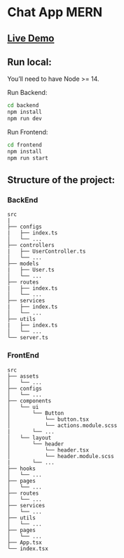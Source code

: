 <h1>Chat App MERN</h1>
<h2><a href="https://mern-vo-huy-khoa.vercel.app/">Live Demo</a></h2>

## Run local:

You’ll need to have Node >= 14.

Run Backend:

```bash
cd backend
npm install
npm run dev
```

Run Frontend:

```bash
cd frontend
npm install
npm run start
```

## Structure of the project:

### BackEnd

```text
src
|
├── configs
|   ├── index.ts
│   └── ...
├── controllers
|   ├── UserController.ts
│   └── ...
├── models
|   ├── User.ts
│   └── ...
├── routes
|   ├── index.ts
│   └── ...
├── services
|   ├── index.ts
│   └── ...
├── utils
|   ├── index.ts
│   └── ...
└── server.ts
```

### FrontEnd

```text
src
├── assets
│   └── ...
├── configs
│   └── ...
├── components
│   └── ui
│       └── Button
│           └── button.tsx
│           └── actions.module.scss
|       └── ...
│   └── layout
│       └── header
│           └── header.tsx
│           └── header.module.scss
|       └── ...
├── hooks
│   └── ...
├── pages
│   └── ...
├── routes
│   └── ...
├── services
│   └── ...
├── utils
│   └── ...
├── pages
│   └── ...
├── App.tsx
└── index.tsx

```

<!-- Folder structure is based on productivity and some personal preferences:

src
├── App.css                 * Main app styles.
├── App.tsx                 * Main app component.
├── api                     * Abstractions for making API requests
├── assets                  * Assets that are imported into your components(images, custom svg, etc).
│   └── ...
├── components              * Components of the projects that are not the main views.
│   └── ui                  * Generic and reusable across the whole app. Presentational components eg. Buttons, Inputs, Checkboxes.
│   └── layout              * Unique and one time use components that will help with app structure.
│   └── <domain component>  * Belong to a specific domain. Reusable in different pages.
│   └── ...
├── plugins                 * Init and config plugins(moment, material-ui, adal, etc).
│   └── ...
├── index.tsx               * Entry point of the application.
├── services                * All the common services. e.g. Authentication, hubs, etc.
├── store                   * The Redux action types in action-type.ts, reducers, selectors and main store in the sub-folders.
│   ├── index.ts
│   └── middlewares         * Store middlewares.
│   └── sagas               * Saga files in case of redux-saga.
│   └── modules             * Store modules/ducks structure.
│       └── smallModule.ts  * Small modules can contain actions, action types, reducers and selectors in the same file.
│       └── bigModule       * Big modules should be composed by separated files for actions, action types, reducer and selectors.
│           └── index.ts
│           └── actions.ts
│           └── ...
├── styles/theme            * All common styles (css) or theme (sass, styled-components).
├── utils                   * Functions (for tests, for regex value testing, constants or filters.)
│   └── ...
├── pages                   * Routed components that represents pages(Presentational Components Only).
│   └── ...
└── .vscode                 * VS Code workspace settings to work with ESLint rules and formatting
                              (you can also lint or fix on save 😉). -->
